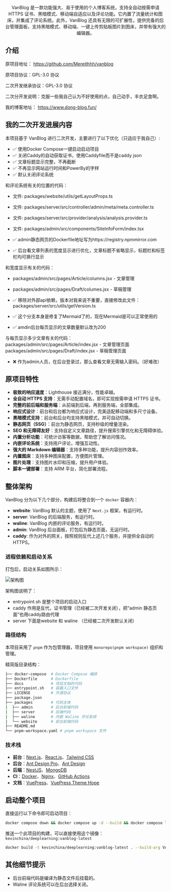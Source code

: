 
<p align="center">
	VanBlog 是一款功能强大、易于使用的个人博客系统，支持全自动按需申请 HTTPS 证书、黑暗模式、移动端自适应以及评论功能。它内置了流量统计和图床，并集成了评论系统。此外，VanBlog 还具有无限的可扩展性，提供完备的后台管理面板，支持黑暗模式、移动端、一键上传剪贴板图片到图床，并带有强大的编辑器。
</p>


## 介绍

原项目地址： https://github.com/Mereithhh/vanblog

原项目协议：GPL-3.0 协议

二次开发继承协议：GPL-3.0 协议

二次分开发说明：克服一些我自己认为不好使用的点，自己动手，丰衣足食啊。

我的博客地址： https://www.dong-blog.fun/


## 我的二次开发进展内容

本项目基于 VanBlog 进行二次开发，主要进行了以下优化（只适应于我自己）:

- ✅ 使用Docker Compose一键启动启动项目
- ✅ 关闭Caddy的自动获取证书，使用Caddyfile而不是caddy json
- ✅ 文章标题显示完整，不再截断
- ✅ 不再显示网站运行时间和PowerBy的字样
- ✅ 默认关闭评论系统

和评论系统有关的位置的代码：
- 文件: packages/website/utils/getLayoutProps.ts
- 文件: packages/server/src/controller/admin/meta/meta.controller.ts
- 文件: packages/server/src/provider/analysis/analysis.provider.ts
- 文件: packages/admin/src/components/SiteInfoForm/index.tsx

- ✅ admin静态网页的Dockerfile地址写为https://registry.npmmirror.com
- ✅ 后台看文章列表的宽度显示进行优化，文章标题不省略显示，标题栏和标签栏均可换行显示

和宽度显示有关的代码：
- packages/admin/src/pages/Article/columns.jsx - 文章管理
- packages/admin/src/pages/Draft/columes.jsx - 草稿管理

- ✅ 移除对外部api依赖，版本对我来说不重要，直接修改此文件：packages/server/src/utils/getVersion.ts
- ✅ 这个分支本身是修复了Mermaid了的，现在Mermaid是可以正常使用的
- ✅ amdin后台每页显示的文章数量默认改为200

与每页显示多少文章有关的代码：
packages/admin/src/pages/Article/index.jsx - 文章管理页面
packages/admin/src/pages/Draft/index.jsx - 草稿管理页面

- ❌ 作为admin人员，在后台登录过，那么查看文章无需输入密码。（好难改）


## 原项目特性

- **极致的响应速度**：Lighthouse 接近满分，性能卓越。
- **全自动 HTTPS 支持**：无需手动配置域名，即可实现按需申请 HTTPS 证书。
- **完整的前后端和服务端**：从前端到后端，再到服务端，全部集成。
- **响应式设计**：前台和后台都为响应式设计，完美适配移动端和多尺寸设备。
- **黑暗模式支持**：前台和后台均支持黑暗模式，并可自动切换。
- **静态网页（SSG）**：前台为静态网页，支持秒级的增量渲染。
- **SEO 和无障碍友好**：支持自定义文章路径，提升搜索引擎优化和无障碍体验。
- **内置分析功能**：可统计访客等数据，帮助您了解访问情况。
- **内嵌评论系统**：支持用户评论，增强互动性。
- **强大的 Markdown 编辑器**：支持多种功能，提升内容创作效率。
- **内置图床**：支持多种图床配置，方便图片管理。
- **图片处理**：支持图片水印和压缩，提升用户体验。
- **脚本一键部署**：支持 ARM 平台，简化部署流程。



## 整体架构

VanBlog 分为以下几个部分，构建后将整合到一个 `docker` 容器内：

- **website**: VanBlog 默认的主题，使用了 `Next.js` 框架，有运行时。
- **server**: VanBlog 的后端服务，有运行时。
- **waline**: VanBlog 内嵌的评论服务，有运行时。
- **admin**: VanBlog 后台面板，打包后为静态页面，无运行时。
- **caddy**: 作为对外的网关，按照规则反代上述几个服务，并提供全自动的 HTTPS。

### 进程依赖和启动关系

打包后，启动关系如图所示：

![架构图](./docs/assets/vanblog.svg)

架构图说明了：

- entrypoint.sh 是整个项目的启动入口
- caddy 作用是反代，证书管理（已经被二次开发关闭），把“admin 静态页面”也用caddy路由代理
- server 下面是website 和 waline （已经被二次开发默认关闭）

### 路径结构

本项目采用了 `pnpm` 作为包管理器，项目使用 `monorepo(pnpm workspace)` 组织和管理。

精简版目录结构：

```bash
├── docker-compose  # Docker Compose 编排
├── Dockerfile      # Dockerfile
├── docs            # 项目文档的代码
├── entrypoint.sh   # 容器入口文件
├── LICENSE         # 开源协议
├── package.json
├── packages        # 代码主体
|  ├── admin        # 后台前端代码
|  ├── server       # 后端代码
|  ├── waline       # 内嵌 Waline 评论系统
|  └── website      # 前台前端代码
├── README.md
└── pnpm-workspace.yaml # pnpm workspace 文件
```

### 技术栈

- **前台**：[Next.js](https://nextjs.org/)、[React.js](https://reactjs.org/)、[Tailwind CSS](https://tailwindcss.com/)
- **后台**：[Ant Design Pro](https://pro.ant.design/zh-CN/)、[Ant Design](https://ant.design/)
- **后端**：[NestJS](https://nestjs.com/)、[MongoDB](https://www.mongodb.com/)
- **CI**：[Docker](https://www.docker.com/)、[Nginx](https://www.nginx.com/)、[GitHub Actions](https://docs.github.com/cn/actions)
- **文档**：[VuePress](https://vuejs.press/zh/)、[VuePress Theme Hope](https://theme-hope.vuejs.press/zh/)

## 启动整个项目

直接运行以下命令即可启动项目：

```bash
docker compose down && docker compose up -d --build && docker compose logs -f
```

推送一个此项目的构建，可以直接使用这个镜像： `kevinchina/deeplearning:vanblog-latest`

```bash
docker build -t kevinchina/deeplearning:vanblog-latest . --build-arg VAN_BLOG_BUILD_SERVER='http://127.0.0.1:3000' --build-arg VAN_BLOG_VERSIONS='v1.0.0' && docker push kevinchina/deeplearning:vanblog-latest
```

## 其他细节提示

- 后台前端代码是编译为静态文件后挂载的。  
- Waline 评论系统可以在后台选择关闭。


